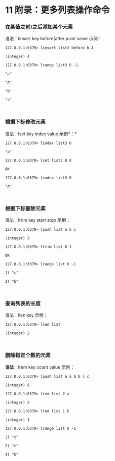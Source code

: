 # 11 附录：更多列表操作命令

### 在某值之前/之后添加某个元素

语法：linsert key before|after pivot value 示例：

```shell
127.0.0.1:6379> linsert list3 before b A

(integer) 4

127.0.0.1:6379> lrange list3 0 -1

"a"

"A"

"b"

"c"



```

### 根据下标修改元素

语法：lset key index value 示例\*：\*

```shell
127.0.0.1:6379> lindex list3 0

"a"

127.0.0.1:6379> lset list3 0 A

OK

127.0.0.1:6379> lindex list3 0

"A"



```

### 根据下标删除元素

语法：ltrim key start stop 示例：

```shell
127.0.0.1:6379> lpush list a b c

(integer) 3

127.0.0.1:6379> ltrim list 0 1

OK

127.0.0.1:6379> lrange list 0 -1

1) "c"

2) "b"



```

### 查询列表的长度

语法：llen key 示例：

```shell
127.0.0.1:6379> llen list

(integer) 2



```

### 删除指定个数的元素

**语法**：lrem key count value 示例：

```shell
127.0.0.1:6379> lpush list a a b b c c

(integer) 6

127.0.0.1:6379> lrem list 2 a

(integer) 2

127.0.0.1:6379> lrem list 1 b

(integer) 1

127.0.0.1:6379> lrange list 0 -1

1) "c"

2) "c"

3) "b"



```
